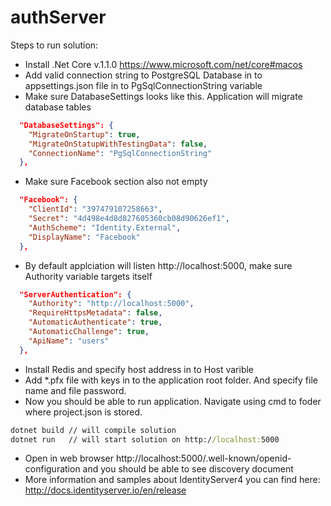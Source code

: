 # authServer

Steps to run solution:
* Install .Net Core v.1.1.0 https://www.microsoft.com/net/core#macos
* Add valid connection string to PostgreSQL Database in to appsettings.json file in to PgSqlConnectionString variable
* Make sure DatabaseSettings looks like this. Application will migrate database tables
```JSON
  "DatabaseSettings": {
    "MigrateOnStartup": true,
    "MigrateOnStatupWithTestingData": false,
    "ConnectionName": "PgSqlConnectionString"
  },
```
* Make sure Facebook section also not empty
```JSON
  "Facebook": {
    "ClientId": "397479107258663",
    "Secret": "4d498e4d8d827605360cb08d90626ef1",
    "AuthScheme": "Identity.External",
    "DisplayName": "Facebook"
  },
```
* By default applciation will listen http://localhost:5000, make sure Authority variable targets itself
```JSON
  "ServerAuthentication": {
    "Authority": "http://localhost:5000",
    "RequireHttpsMetadata": false,
    "AutomaticAuthenticate": true,
    "AutomaticChallenge": true,
    "ApiName": "users"
  },
```
* Install Redis and specify host address in to Host varible
* Add *.pfx file with keys in to the application root folder. And specify file name and file password. 
* Now you should be able to run application. Navigate using cmd to foder where project.json is stored.
```cmd
dotnet build // will compile solution
dotnet run   // will start solution on http://localhost:5000
```
* Open in web browser http://localhost:5000/.well-known/openid-configuration and you should be able to see discovery document
* More information and samples about IdentityServer4 you can find here: http://docs.identityserver.io/en/release
